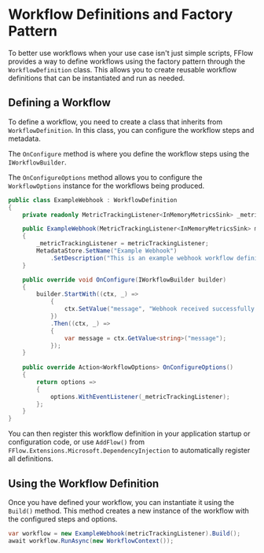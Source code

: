 # Workflow Definitions and Factory Pattern
To better use workflows when your use case isn't just simple scripts, FFlow provides a way to define workflows using the factory pattern through the `WorkflowDefinition` class. This allows you to create reusable workflow definitions that can be instantiated and run as needed.

## Defining a Workflow
To define a workflow, you need to create a class that inherits from `WorkflowDefinition`. In this class, you can configure the workflow steps and metadata.

The `OnConfigure` method is where you define the workflow steps using the `IWorkflowBuilder`.

The `OnConfigureOptions` method allows you to configure the `WorkflowOptions` instance for the workflows being produced.
```csharp
public class ExampleWebhook : WorkflowDefinition
{
    private readonly MetricTrackingListener<InMemoryMetricsSink> _metricTrackingListener;

    public ExampleWebhook(MetricTrackingListener<InMemoryMetricsSink> metricTrackingListener)
    {
        _metricTrackingListener = metricTrackingListener;
        MetadataStore.SetName("Example Webhook")
            .SetDescription("This is an example webhook workflow definition.");
    }

    public override void OnConfigure(IWorkflowBuilder builder)
    {
        builder.StartWith((ctx, _) =>
            {
                ctx.SetValue("message", "Webhook received successfully.");
            })
            .Then((ctx, _) =>
            {
                var message = ctx.GetValue<string>("message");
            });
    }
    
    public override Action<WorkflowOptions> OnConfigureOptions()
    {
        return options =>
        {
            options.WithEventListener(_metricTrackingListener);
        };
    }
}
```

You can then register this workflow definition in your application startup or configuration code, or use `AddFlow()` from `FFlow.Extensions.Microsoft.DependencyInjection` to automatically register all definitions.

## Using the Workflow Definition
Once you have defined your workflow, you can instantiate it using the `Build()` method. This method creates a new instance of the workflow with the configured steps and options.

```csharp
var workflow = new ExampleWebhook(metricTrackingListener).Build();
await workflow.RunAsync(new WorkflowContext());
```
